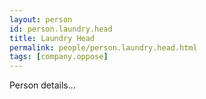 ```yaml
---
layout: person
id: person.laundry.head
title: Laundry Head
permalink: people/person.laundry.head.html
tags: [company.oppose]
---
```


Person details...